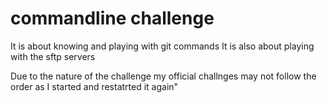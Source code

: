 # commandline challenge
It is about knowing and playing with git commands
It is also about playing with the sftp servers

Due to the nature of the challenge my official challnges may not follow the order as I started and restatrted it again"
